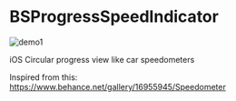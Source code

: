 BSProgressSpeedIndicator
========================

![demo1](https://raw.github.com/shtefane/BSProgressSpeedIndicator/master/Screen/demo.png)

iOS
Circular progress view like car speedometers

Inspired from this: https://www.behance.net/gallery/16955945/Speedometer

